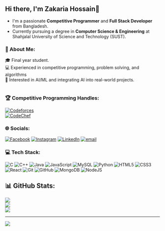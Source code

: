 ## Hi there, I'm Zakaria Hossain👋

- I'm a passionate **Competitive Programmer** and **Full Stack Developer** from Bangladesh.  
- Currently pursuing a degree in **Computer Science & Engineering** at Shahjalal University of Science and Technology (SUST).

### 🌟 About Me:
🎓 Final year student. <br>💻 Experienced in competitive programming, problem solving, and algorithms    <br>🤖 Interested in AI/ML and integrating AI into real-world projects.<br>
<br>
### 🏆 Competitive Programming Handles:
[![Codeforces](https://img.shields.io/badge/Codeforces-Knight_of_Nineteen-005FFF?style=for-the-badge&logo=codeforces&logoColor=white)](https://codeforces.com/profile/Knight_of_Nineteen)  
[![CodeChef](https://img.shields.io/badge/CodeChef-Porahoto-5B4638?style=for-the-badge&logo=codechef&logoColor=white)](https://www.codechef.com/users/porahoto)
<br>
### 🌐 Socials:
[![Facebook](https://img.shields.io/badge/Facebook-%231877F2.svg?logo=Facebook&logoColor=white)](https://facebook.com/porahoto) [![Instagram](https://img.shields.io/badge/Instagram-%23E4405F.svg?logo=Instagram&logoColor=white)](https://instagram.com/_n_.i_.r_.v_.a_.n_.a_) [![LinkedIn](https://img.shields.io/badge/LinkedIn-%230077B5.svg?logo=linkedin&logoColor=white)](https://linkedin.com/in/zakaria-hossain-4a6984283) [![email](https://img.shields.io/badge/Email-D14836?logo=gmail&logoColor=white)](mailto:zakaria829270@gmail.com) 
<br>


### 💻 Tech Stack:
![C](https://img.shields.io/badge/c-%2300599C.svg?style=for-the-badge&logo=c&logoColor=white) ![C++](https://img.shields.io/badge/c++-%2300599C.svg?style=for-the-badge&logo=c%2B%2B&logoColor=white) ![Java](https://img.shields.io/badge/java-%23ED8B00.svg?style=for-the-badge&logo=openjdk&logoColor=white) ![JavaScript](https://img.shields.io/badge/javascript-%23323330.svg?style=for-the-badge&logo=javascript&logoColor=%23F7DF1E) ![MySQL](https://img.shields.io/badge/mysql-4479A1.svg?style=for-the-badge&logo=mysql&logoColor=white) ![Python](https://img.shields.io/badge/python-3670A0?style=for-the-badge&logo=python&logoColor=ffdd54) ![HTML5](https://img.shields.io/badge/html5-%23E34F26.svg?style=for-the-badge&logo=html5&logoColor=white) ![CSS3](https://img.shields.io/badge/css3-%231572B6.svg?style=for-the-badge&logo=css3&logoColor=white) ![React](https://img.shields.io/badge/react-%2320232a.svg?style=for-the-badge&logo=react&logoColor=%2361DAFB) ![Git](https://img.shields.io/badge/git-%23F05033.svg?style=for-the-badge&logo=git&logoColor=white) ![GitHub](https://img.shields.io/badge/github-%23121011.svg?style=for-the-badge&logo=github&logoColor=white) ![MongoDB](https://img.shields.io/badge/MongoDB-%234ea94b.svg?style=for-the-badge&logo=mongodb&logoColor=white) ![NodeJS](https://img.shields.io/badge/node.js-6DA55F?style=for-the-badge&logo=node.js&logoColor=white)

## 📊 GitHub Stats:
![](https://github-readme-stats.vercel.app/api?username=2019331043-Zakaria&theme=radical&hide_border=false&include_all_commits=true&count_private=true)<br/>
![](https://nirzak-streak-stats.vercel.app/?user=2019331043-Zakaria&theme=radical&hide_border=false)<br/>
![](https://github-readme-stats.vercel.app/api/top-langs/?username=2019331043-Zakaria&theme=radical&hide_border=false&include_all_commits=true&count_private=true&layout=compact)

---
[![](https://visitcount.itsvg.in/api?id=2019331043-Zakaria&icon=0&color=0)](https://visitcount.itsvg.in)

<!-- Proudly created with GPRM ( https://gprm.itsvg.in ) -->
